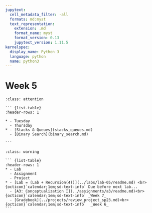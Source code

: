 ```yaml
---
jupytext:
  cell_metadata_filter: -all
  formats: md:myst
  text_representation:
    extension: .md
    format_name: myst
    format_version: 0.13
    jupytext_version: 1.11.5
kernelspec:
  display_name: Python 3
  language: python
  name: python3
---
```


# Week 5

```` {admonition} Agenda
:class: attention

``` {list-table}
:header-rows: 1

* - Tuesday
  - Thursday
* - [Stacks & Queues](stacks_queues.md)
  - [Binary Search](binary_search.md)

```

````

```` {admonition} Action Items
:class: warning

``` {list-table} 
:header-rows: 1
* - Lab
  - Assignment
  - Project
* - [Lab = (Lab + Recursion(4))](../labs/lab-05/readme.md) <br>{octicon}`calendar;1em;sd-text-info` Due before next lab...
  - [A3: Conceptualization I](../assignments/a3/readme.md)<br>{octicon}`calendar;1em;sd-text-info` _Week 7_
  - [Gradebook](../projects/review_project_sp23.md)<br>{octicon}`calendar;1em;sd-text-info`  _Week 6_
```
````
